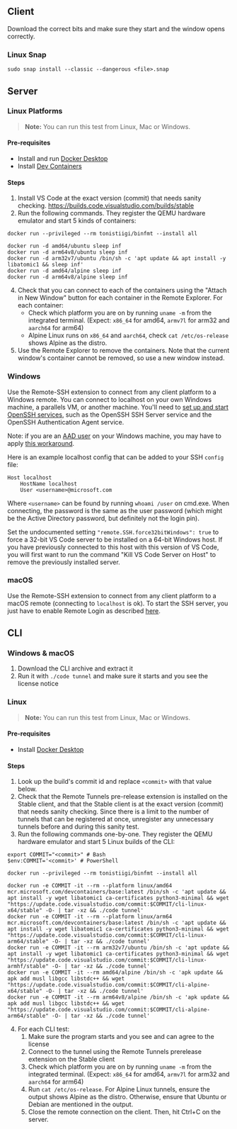 
## Client

Download the correct bits and make sure they start and the window opens correctly.

### Linux Snap

```
sudo snap install --classic --dangerous <file>.snap
```

## Server

### Linux Platforms

> **Note:** You can run this test from Linux, Mac or Windows.

#### Pre-requisites

- Install and run [Docker Desktop](https://docs.docker.com/engine/install/)
- Install [Dev Containers](https://marketplace.visualstudio.com/items?itemName=ms-vscode-remote.remote-containers)

#### Steps

1. Install VS Code at the exact version (commit) that needs sanity checking. https://builds.code.visualstudio.com/builds/stable
2. Run the following commands. They register the QEMU hardware emulator and start 5 kinds of containers:

```
docker run --privileged --rm tonistiigi/binfmt --install all

docker run -d amd64/ubuntu sleep inf
docker run -d arm64v8/ubuntu sleep inf
docker run -d arm32v7/ubuntu /bin/sh -c 'apt update && apt install -y libatomic1 && sleep inf'
docker run -d amd64/alpine sleep inf
docker run -d arm64v8/alpine sleep inf
```

4. Check that you can connect to each of the containers using the "Attach in New Window" button for each container in the Remote Explorer. For each container:
    - Check which platform you are on by running `uname -m` from the integrated terminal. (Expect: `x86_64` for amd64, `armv7l` for arm32 and `aarch64` for arm64)
    - Alpine Linux runs on `x86_64` and `aarch64`, check `cat /etc/os-release` shows Alpine as the distro.
5. Use the Remote Explorer to remove the containers. Note that the current window's container cannot be removed, so use a new window instead.

### Windows

Use the Remote-SSH extension to connect from any client platform to a Windows remote. You can connect to localhost on your own Windows machine, a parallels VM, or another machine. You'll need to [set up and start OpenSSH services](https://docs.microsoft.com/en-us/windows-server/administration/openssh/openssh_install_firstuse), such as the OpenSSH SSH Server service and the OpenSSH Authentication Agent service.

Note: if you are an [AAD user](https://github.com/PowerShell/Win32-OpenSSH/issues/1787) on your Windows machine, you may have to apply [this workaround](https://github.com/PowerShell/Win32-OpenSSH/issues/1476#issuecomment-642974745).

Here is an example localhost config that can be added to your SSH `config` file:
```
Host localhost
    HostName localhost
    User <username>@microsoft.com
```

Where `<username>` can be found by running `whoami /user` on cmd.exe.
When connecting, the password is the same as the user password (which might be the Active Directory password, but definitely not the login pin).

Set the undocumented setting `"remote.SSH.force32bitWindows": true` to force a 32-bit VS Code server to be installed on a 64-bit Windows host. If you have previously connected to this host with this version of VS Code, you will first want to run the command "Kill VS Code Server on Host" to remove the previously installed server.

### macOS

Use the Remote-SSH extension to connect from any client platform to a macOS remote (connecting to `localhost` is ok). To start the SSH server, you just have to enable Remote Login as described [here](https://osxdaily.com/2011/09/30/remote-login-ssh-server-mac-os-x/).

## CLI

### Windows & macOS

1. Download the CLI archive and extract it
2. Run it with `./code tunnel` and make sure it starts and you see the license notice

### Linux

> **Note:** You can run this test from Linux, Mac or Windows.

#### Pre-requisites

- Install [Docker Desktop](https://docs.docker.com/engine/install/)

#### Steps

1. Look up the build's commit id and replace `<commit>` with that value below.
2. Check that the Remote Tunnels pre-release extension is installed on the Stable client, and that the Stable client is at the exact version (commit) that needs sanity checking. Since there is a limit to the number of tunnels that can be registered at once, unregister any unnecessary tunnels before and during this sanity test.
3. Run the following commands one-by-one. They register the QEMU hardware emulator and start 5 Linux builds of the CLI:

```
export COMMIT="<commit>" # Bash
$env:COMMIT='<commit>' # PowerShell

docker run --privileged --rm tonistiigi/binfmt --install all

docker run -e COMMIT -it --rm --platform linux/amd64 mcr.microsoft.com/devcontainers/base:latest /bin/sh -c 'apt update && apt install -y wget libatomic1 ca-certificates python3-minimal && wget "https://update.code.visualstudio.com/commit:$COMMIT/cli-linux-x64/stable" -O- | tar -xz && ./code tunnel'
docker run -e COMMIT -it --rm --platform linux/arm64 mcr.microsoft.com/devcontainers/base:latest /bin/sh -c 'apt update && apt install -y wget libatomic1 ca-certificates python3-minimal && wget "https://update.code.visualstudio.com/commit:$COMMIT/cli-linux-arm64/stable" -O- | tar -xz && ./code tunnel'
docker run -e COMMIT -it --rm arm32v7/ubuntu /bin/sh -c 'apt update && apt install -y wget libatomic1 ca-certificates python3-minimal && wget "https://update.code.visualstudio.com/commit:$COMMIT/cli-linux-armhf/stable" -O- | tar -xz && ./code tunnel'
docker run -e COMMIT -it --rm amd64/alpine /bin/sh -c 'apk update && apk add musl libgcc libstdc++ && wget "https://update.code.visualstudio.com/commit:$COMMIT/cli-alpine-x64/stable" -O- | tar -xz && ./code tunnel'
docker run -e COMMIT -it --rm arm64v8/alpine /bin/sh -c 'apk update && apk add musl libgcc libstdc++ && wget "https://update.code.visualstudio.com/commit:$COMMIT/cli-alpine-arm64/stable" -O- | tar -xz && ./code tunnel'
```

4. For each CLI test:
    1. Make sure the program starts and you see and can agree to the license
    2. Connect to the tunnel using the Remote Tunnels prerelease extension on the Stable client
    3. Check which platform you are on by running `uname -m` from the integrated terminal. (Expect: `x86_64` for amd64, `armv7l` for arm32 and `aarch64` for arm64)
    4. Run `cat /etc/os-release`. For Alpine Linux tunnels, ensure the output shows Alpine as the distro. Otherwise, ensure that Ubuntu or Debian are mentioned in the output.
    5. Close the remote connection on the client. Then, hit Ctrl+C on the server.
